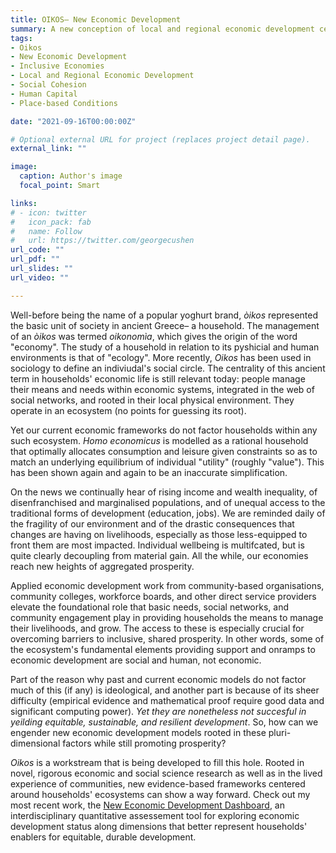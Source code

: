 ```yaml
---
title: OIKOS– New Economic Development
summary: A new conception of local and regional economic development centered around the ecosystem that enables inclusive, sustainable, and resilient prosperity for households. 
tags:
- Oikos
- New Economic Development
- Inclusive Economies
- Local and Regional Economic Development
- Social Cohesion
- Human Capital
- Place-based Conditions

date: "2021-09-16T00:00:00Z"

# Optional external URL for project (replaces project detail page).
external_link: ""

image:
  caption: Author's image
  focal_point: Smart

links:
# - icon: twitter
#   icon_pack: fab
#   name: Follow
#   url: https://twitter.com/georgecushen
url_code: ""
url_pdf: ""
url_slides: ""
url_video: ""

---
```

Well-before being the name of a popular yoghurt brand, *òikos* represented the basic unit of society in ancient Greece– a household. The management of an *òikos* was termed *oikonomìa*, which gives the origin of the word "economy". The study of a household in relation to its pyshicial and human environments is that of "ecology". More recently, *Oikos* has been used in sociology to define an indiviudal's social circle. The centrality of this ancient term in households' economic life is still relevant today: people manage their means and needs within economic systems, integrated in the web of social networks, and rooted in their local physical environment. They operate in an ecosystem (no points for guessing its root).

Yet our current economic frameworks do not factor households within any such ecosystem. *Homo economicus* is modelled as a rational household that optimally allocates consumption and leisure given constraints so as to match an underlying equilibrium of individual "utility" (roughly "value"). This has been shown again and again to be an inaccurate simplification.

On the news we continually hear of rising income and wealth inequality, of disenfranchised and marginalised populations, and of unequal access to the traditional forms of development (education, jobs). We are reminded daily of the fragility of our environment and of the drastic consequences that changes are having on livelihoods, especially as those less-equipped to front them are most impacted. Individual wellbeing is multifcated, but is quite clearly decoupling from material gain. All the while, our economies reach new heights of aggregated prosperity.

Applied economic development work from community-based organisations, community colleges, workforce boards, and other direct service providers elevate the foundational role that basic needs, social networks, and community engagement play in providing households the means to manage their livelihoods, and grow. The access to these is especially crucial for overcoming barriers to inclusive, shared prosperity. In other words, some of the ecosystem's fundamental elements providing support and onramps to economic development are social and human, not economic. 

Part of the reason why past and current economic models do not factor much of this (if any) is ideological, and another part is because of its sheer difficulty (empirical evidence and mathematical proof require good data and significant computing power). *Yet they are nonetheless not succesful in yeilding equitable, sustainable, and resilient development*. So, how can we engender new economic development models rooted in these pluri-dimensional factors while still promoting prosperity?

*Oikos* is a workstream that is being developed to fill this hole. Rooted in novel, rigorous economic and social science research as well as in the lived experience of communities, new evidence-based frameworks centered around households' ecosystems can show a way forward. Check out my most recent work, the [New Economic Development Dashboard](https://ned-dashboard.onrender.com), an interdisciplinary quantitative assessement tool for exploring economic development status along dimensions that better represent households' enablers for equitable, durable development.

